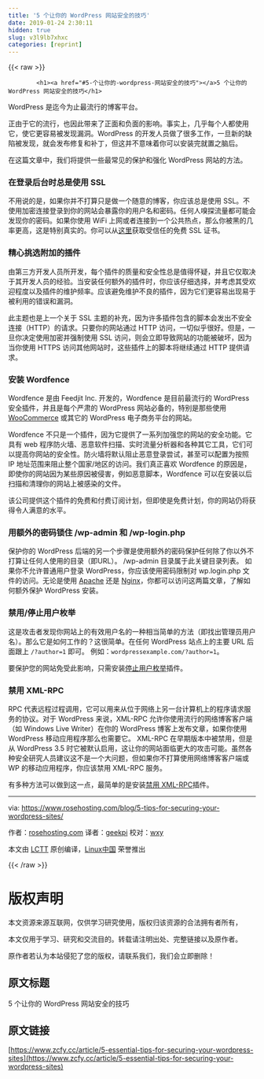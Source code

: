 ```yaml
---
title: '5 个让你的 WordPress 网站安全的技巧' 
date: 2019-01-24 2:30:11
hidden: true
slug: v3l9lb7xhxc
categories: [reprint]
---
```


{{< raw >}}

            <h1><a href="#5-个让你的-wordpress-网站安全的技巧"></a>5 个让你的 WordPress 网站安全的技巧</h1>
<p>WordPress 是迄今为止最流行的博客平台。</p>
<p>正由于它的流行，也因此带来了正面和负面的影响。事实上，几乎每个人都使用它，使它更容易被发现漏洞。WordPress 的开发人员做了很多工作，一旦新的缺陷被发现，就会发布修复和补丁，但这并不意味着你可以安装完就置之脑后。</p>
<p>在这篇文章中，我们将提供一些最常见的保护和强化 WordPress 网站的方法。</p>
<h3><a href="#在登录后台时总是使用-ssl"></a>在登录后台时总是使用 SSL</h3>
<p>不用说的是，如果你并不打算只是做一个随意的博客，你应该总是使用 SSL。不使用加密连接登录到你的网站会暴露你的用户名和密码。任何人嗅探流量都可能会发现你的密码。如果你使用 WiFi 上网或者连接到一个公共热点，那么你被黑的几率更高，这是特别真实的。你可以从<a href="https://letsencrypt.org/">这里</a>获取受信任的免费 SSL 证书。</p>
<h3><a href="#精心挑选附加的插件"></a>精心挑选附加的插件</h3>
<p>由第三方开发人员所开发，每个插件的质量和安全性总是值得怀疑，并且它仅取决于其开发人员的经验。当安装任何额外的插件时，你应该仔细选择，并考虑其受欢迎程度以及插件的维护频率。应该避免维护不良的插件，因为它们更容易出现易于被利用的错误和漏洞。</p>
<p>此主题也是上一个关于 SSL 主题的补充，因为许多插件包含的脚本会发出不安全连接（HTTP）的请求。只要你的网站通过 HTTP 访问，一切似乎很好。但是，一旦你决定使用加密并强制使用 SSL 访问，则会立即导致网站的功能被破坏，因为当你使用 HTTPS 访问其他网站时，这些插件上的脚本将继续通过 HTTP 提供请求。</p>
<h3><a href="#安装-wordfence"></a>安装 Wordfence</h3>
<p>Wordfence 是由 Feedjit Inc. 开发的，Wordfence 是目前最流行的 WordPress 安全插件，并且是每个严肃的 WordPress 网站必备的，特别是那些使用 <a href="https://www.rosehosting.com/woocommerce-hosting.html">WooCommerce</a> 或其它的 WordPress 电子商务平台的网站。</p>
<p>Wordfence 不只是一个插件，因为它提供了一系列加强您的网站的安全功能。它具有 web 程序防火墙、恶意软件扫描、实时流量分析器和各种其它工具，它们可以提高你网站的安全性。防火墙将默认阻止恶意登录尝试，甚至可以配置为按照 IP 地址范围来阻止整个国家/地区的访问。我们真正喜欢 Wordfence 的原因是，即使你的网站因为某些原因被侵害，例如恶意脚本，Wordfence 可以在安装以后扫描和清理你的网站上被感染的文件。</p>
<p>该公司提供这个插件的免费和付费订阅计划，但即使是免费计划，你的网站仍将获得令人满意的水平。</p>
<h3><a href="#用额外的密码锁住-wp-admin-和-wp-loginphp"></a>用额外的密码锁住 /wp-admin 和 /wp-login.php</h3>
<p>保护你的 WordPress 后端的另一个步骤是使用额外的密码保护任何除了你以外不打算让任何人使用的目录（即URL）。 /wp-admin 目录属于此关键目录列表。 如果你不允许普通用户登录 WordPress，你应该使用密码限制对 wp.login.php 文件的访问。无论是使用 <a href="https://www.rosehosting.com/blog/password-protect-a-directory-using-htaccess/">Apache</a> 还是 <a href="https://www.rosehosting.com/blog/password-protecting-directories-with-nginx/">Nginx</a>，你都可以访问这两篇文章，了解如何额外保护 WordPress 安装。</p>
<h3><a href="#禁用停止用户枚举"></a>禁用/停止用户枚举</h3>
<p>这是攻击者发现你网站上的有效用户名的一种相当简单的方法（即找出管理员用户名）。那么它是如何工作的？这很简单。在任何 WordPress 站点上的主要 URL 后面跟上 <code>/?author=1</code> 即可。 例如：<code>wordpressexample.com/?author=1</code>。</p>
<p>要保护您的网站免受此影响，只需安装<a href="https://wordpress.org/plugins/stop-user-enumeration/">停止用户枚举</a>插件。</p>
<h3><a href="#禁用-xml-rpc"></a>禁用 XML-RPC</h3>
<p>RPC 代表远程过程调用，它可以用来从位于网络上另一台计算机上的程序请求服务的协议。对于 WordPress 来说，XML-RPC 允许你使用流行的网络博客客户端（如 Windows Live Writer）在你的 WordPress 博客上发布文章，如果你使用 WordPress 移动应用程序那么也需要它。 XML-RPC 在早期版本中被禁用，但是从 WordPress 3.5 时它被默认启用，这让你的网站面临更大的攻击可能。虽然各种安全研究人员建议这不是一个大问题，但如果你不打算使用网络博客客户端或 WP 的移动应用程序，你应该禁用 XML-RPC 服务。</p>
<p>有多种方法可以做到这一点，最简单的是安装<a href="https://wordpress.org/plugins/disable-xml-rpc/">禁用 XML-RPC</a>插件。</p>
<hr>
<p>via: <a href="https://www.rosehosting.com/blog/5-tips-for-securing-your-wordpress-sites/">https://www.rosehosting.com/blog/5-tips-for-securing-your-wordpress-sites/</a></p>
<p>作者：<a href="">rosehosting.com</a> 译者：<a href="https://github.com/geekpi">geekpi</a> 校对：<a href="https://github.com/wxy">wxy</a></p>
<p>本文由 <a href="https://github.com/LCTT/TranslateProject">LCTT</a> 原创编译，<a href="https://linux.cn/">Linux中国</a> 荣誉推出</p>

          
{{< /raw >}}

# 版权声明
本文资源来源互联网，仅供学习研究使用，版权归该资源的合法拥有者所有，

本文仅用于学习、研究和交流目的。转载请注明出处、完整链接以及原作者。

原作者若认为本站侵犯了您的版权，请联系我们，我们会立即删除！

## 原文标题
5 个让你的 WordPress 网站安全的技巧

## 原文链接
[https://www.zcfy.cc/article/5-essential-tips-for-securing-your-wordpress-sites](https://www.zcfy.cc/article/5-essential-tips-for-securing-your-wordpress-sites)

